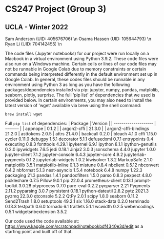 # CS247 Project (Group 3)
## UCLA - Winter 2022

Sam Anderson (UID: 405676706) \n
Osama Hassen (UID: 105644793) \n
Ryan Li (UID: 704142455) \n

The code files (Jupyter notebooks) for our project were run locally on a Macbook in a virtual environment using Python 3.9.2. These code files were also run on a Windows machine. Certain cells or lines of our code files may not be runnable in Google Colab due to memory constraints or certain commands being interpreted differently in the default environment set up in Google Colab. In general, these codes files should be runnable in any environment using Python 3 as long as you have the following packages/dependencies installed via pip: jupyter, numpy, pandas, matplolib, seaborn, plotly, surprise. The full 'pip list' of dependencies that we used is provided below. In certain environments, you may also need to install the latest version of 'wget' available via brew using the shell command:

`brew install wget`

Full `pip list` of dependencies:
| Package | Version |
| -------------------- | ------- |
| appnope             | 0.1.2 |
| argon2-cffi         | 21.3.0 |
| argon2-cffi-bindings 21.2.0
| asttokens            2.0.5
| attrs                21.4.0
| backcall             0.2.0
| bleach               4.1.0
cffi                 1.15.0
cycler               0.11.0
debugpy              1.5.1
decorator            5.1.1
defusedxml           0.7.1
entrypoints          0.4
executing            0.8.3
fonttools            4.29.1
ipykernel            6.9.1
ipython              8.1.1
ipython-genutils     0.2.0
ipywidgets           7.6.5
jedi                 0.18.1
Jinja2               3.0.3
jsonschema           4.4.0
jupyter              1.0.0
jupyter-client       7.1.2
jupyter-console      6.4.3
jupyter-core         4.9.2
jupyterlab-pygments  0.1.2
jupyterlab-widgets   1.0.2
kiwisolver           1.3.2
MarkupSafe           2.1.0
matplotlib           3.5.1
matplotlib-inline    0.1.3
mistune              0.8.4
nbclient             0.5.12
nbconvert            6.4.2
nbformat             5.1.3
nest-asyncio         1.5.4
notebook             6.4.8
numpy                1.22.3
packaging            21.3
pandas               1.4.1
pandocfilters        1.5.0
parso                0.8.3
pexpect              4.8.0
pickleshare          0.7.5
Pillow               9.0.1
pip                  22.0.4
prometheus-client    0.13.1
prompt-toolkit       3.0.28
ptyprocess           0.7.0
pure-eval            0.2.2
pycparser            2.21
Pygments             2.11.2
pyparsing            3.0.7
pyrsistent           0.18.1
python-dateutil      2.8.2
pytz                 2021.3
pyzmq                22.3.0
qtconsole            5.2.2
QtPy                 2.0.1
scipy                1.8.0
seaborn              0.11.2
Send2Trash           1.8.0
setuptools           49.2.1
six                  1.16.0
stack-data           0.2.0
terminado            0.13.3
testpath             0.6.0
tornado              6.1
traitlets            5.1.1
wcwidth              0.2.5
webencodings         0.5.1
widgetsnbextension   3.5.2

Our code used the code available at: https://www.kaggle.com/scratchpad/notebookbdf4340e3d/edit as a starting point and built off of that.
